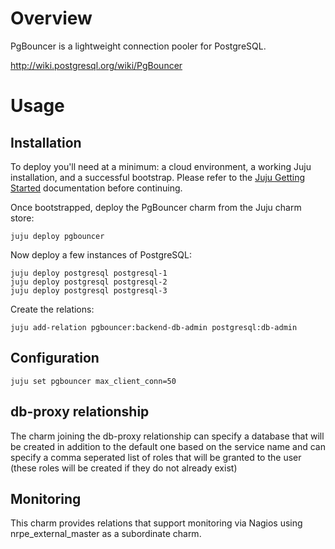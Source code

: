 # Overview

PgBouncer is a lightweight connection pooler for PostgreSQL.

http://wiki.postgresql.org/wiki/PgBouncer

# Usage
## Installation

To deploy you'll need at a minimum: a cloud environment, a working Juju
installation, and a successful bootstrap. Please refer to the
[Juju Getting Started](https://juju.ubuntu.com/docs/getting-started.html)
documentation before continuing.

Once bootstrapped, deploy the PgBouncer charm from the Juju charm store:

    juju deploy pgbouncer

Now deploy a few instances of PostgreSQL:

    juju deploy postgresql postgresql-1
    juju deploy postgresql postgresql-2
    juju deploy postgresql postgresql-3

Create the relations:

    juju add-relation pgbouncer:backend-db-admin postgresql:db-admin


## Configuration

    juju set pgbouncer max_client_conn=50

## db-proxy relationship

The charm joining the db-proxy relationship can specify a database that
will be created in addition to the default one based on the service name
and can specify a comma seperated list of roles that will be granted to
the user (these roles will be created if they do not already exist)

## Monitoring

This charm provides relations that support monitoring via Nagios using 
nrpe_external_master as a subordinate charm.

